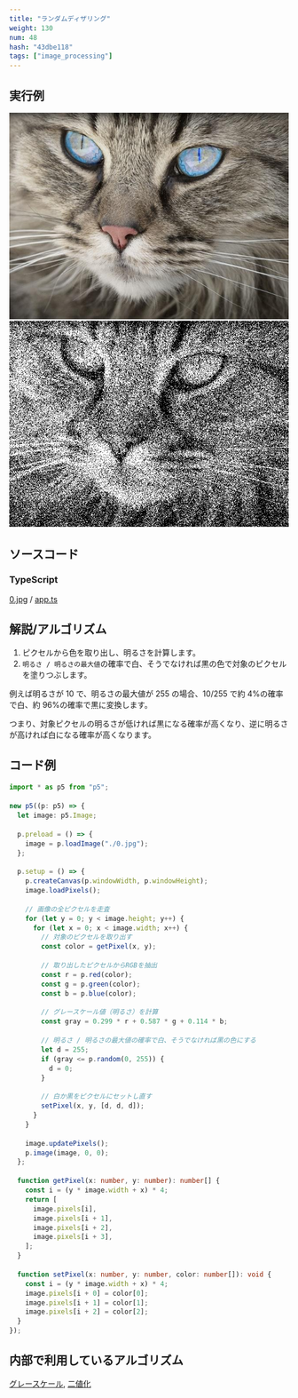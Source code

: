 ```yaml
---
title: "ランダムディザリング"
weight: 130
num: 48
hash: "43dbe118"
tags: ["image_processing"]
---
```


## 実行例

![](./static/images/43dbe118/0.jpg)
![](./static/images/43dbe118/1.png)

## ソースコード

### TypeScript

[0.jpg](./static/code/43dbe118/0.jpg) / [app.ts](./static/code/43dbe118/app.ts)

## 解説/アルゴリズム

1. ピクセルから色を取り出し、明るさを計算します。
1. `明るさ / 明るさの最大値`の確率で白、そうでなければ黒の色で対象のピクセルを塗りつぶします。

例えば明るさが 10 で、明るさの最大値が 255 の場合、10/255 で約 4%の確率で白、約 96%の確率で黒に変換します。

つまり、対象ピクセルの明るさが低ければ黒になる確率が高くなり、逆に明るさが高ければ白になる確率が高くなります。

## コード例

```typescript
import * as p5 from "p5";

new p5((p: p5) => {
  let image: p5.Image;

  p.preload = () => {
    image = p.loadImage("./0.jpg");
  };

  p.setup = () => {
    p.createCanvas(p.windowWidth, p.windowHeight);
    image.loadPixels();

    // 画像の全ピクセルを走査
    for (let y = 0; y < image.height; y++) {
      for (let x = 0; x < image.width; x++) {
        // 対象のピクセルを取り出す
        const color = getPixel(x, y);

        // 取り出したピクセルからRGBを抽出
        const r = p.red(color);
        const g = p.green(color);
        const b = p.blue(color);

        // グレースケール値（明るさ）を計算
        const gray = 0.299 * r + 0.587 * g + 0.114 * b;

        // 明るさ / 明るさの最大値の確率で白、そうでなければ黒の色にする
        let d = 255;
        if (gray <= p.random(0, 255)) {
          d = 0;
        }

        // 白か黒をピクセルにセットし直す
        setPixel(x, y, [d, d, d]);
      }
    }

    image.updatePixels();
    p.image(image, 0, 0);
  };

  function getPixel(x: number, y: number): number[] {
    const i = (y * image.width + x) * 4;
    return [
      image.pixels[i],
      image.pixels[i + 1],
      image.pixels[i + 2],
      image.pixels[i + 3],
    ];
  }

  function setPixel(x: number, y: number, color: number[]): void {
    const i = (y * image.width + x) * 4;
    image.pixels[i + 0] = color[0];
    image.pixels[i + 1] = color[1];
    image.pixels[i + 2] = color[2];
  }
});
```

## 内部で利用しているアルゴリズム

[グレースケール](/359993fd), [二値化](/19cf6463)
